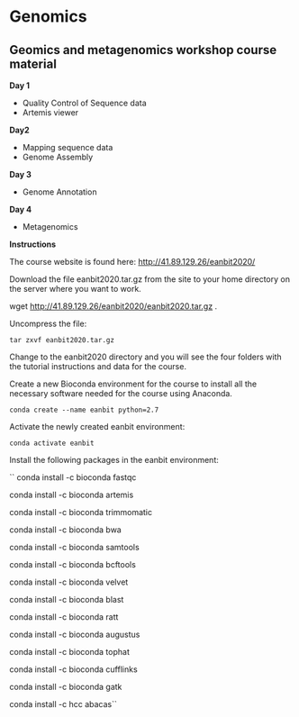 # Genomics
## Geomics and metagenomics workshop course material

**Day 1**
* Quality Control of Sequence data
* Artemis viewer

**Day2**
* Mapping sequence data
* Genome Assembly

**Day 3**
* Genome Annotation

**Day 4**
* Metagenomics

**Instructions**

The course website is found here: http://41.89.129.26/eanbit2020/

Download the file eanbit2020.tar.gz from the site to your home directory on the server where you want to work.

  wget http://41.89.129.26/eanbit2020/eanbit2020.tar.gz .

Uncompress the file:

  ``tar zxvf eanbit2020.tar.gz``

Change to the eanbit2020 directory and you will see the four folders with the tutorial instructions and data for the course.

Create a new Bioconda environment for the course to install all the necessary software needed for the course using Anaconda.

  ``conda create --name eanbit python=2.7``

Activate the newly created eanbit environment:

  ``conda activate eanbit``

Install the following packages in the eanbit environment:

``  conda install -c bioconda fastqc

  conda install -c bioconda artemis
  
  conda install -c bioconda trimmomatic
  
  conda install -c bioconda bwa
  
  conda install -c bioconda samtools
  
  conda install -c bioconda bcftools
  
  conda install -c bioconda velvet
  
  conda install -c bioconda blast
  
  conda install -c bioconda ratt
  
  conda install -c bioconda augustus
  
  conda install -c bioconda tophat
  
  conda install -c bioconda cufflinks
  
  conda install -c bioconda gatk
  
  conda install -c hcc abacas``
